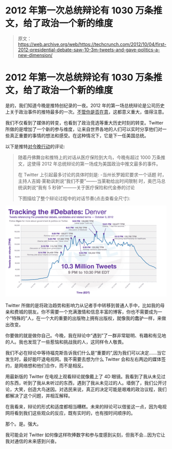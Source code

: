 # 2012 年第一次总统辩论有 1030 万条推文，给了政治一个新的维度

> 原文：<https://web.archive.org/web/https://techcrunch.com/2012/10/04/first-2012-presidential-debate-saw-10-3m-tweets-and-gave-politics-a-new-dimension/>

# 2012 年第一次总统辩论有 1030 万条推文，给了政治一个新的维度

是的，我们知道今晚是推特创纪录的一夜。2012 年的第一场总统辩论是公司历史上关于政治事件的推特最多的一次。[不管你是否在意](https://web.archive.org/web/20230404072702/https://techcrunch.com/2012/10/03/another-record-twitter-circle-jerk/)，这都意义重大，值得注意。

我们不仅看到了媒体的转变，也看到了政治竞选等重大历史时刻的转变。Twitter 所做的是增加了一个新的参与维度，让来自世界各地的人们可以实时分享他们对一些真正重要的事情的想法和感受。在这种情况下，它是下一任美国总统。

以下是推特[对今晚行动](https://web.archive.org/web/20230404072702/http://blog.twitter.com/2012/10/dispatch-from-denver-debate.html)的评论:

> 随着丹佛舞台和推特上的对话从医疗保险到大鸟，今晚有超过 1000 万条推文，这使得 2012 年总统辩论的第一场成为美国政治中推文最多的事件。
> 
> 在 Twitter 上引起最多讨论的具体时刻是:
> -当州长罗姆尼要求一个话题
> 时，主持人吉姆·莱勒讽刺说“我们不要”——-当莱勒给出时间限制
> 时，奥巴马总统讽刺说“我有 5 秒钟”———关于医疗保险和代金券的讨论
> 
> 下图描绘了整个辩论过程中的对话节奏(点击查看全尺寸):

[![](img/afa09067061700b728860fa059512b82.png "debate (1)")](https://web.archive.org/web/20230404072702/https://techcrunch.com/2012/10/04/first-2012-presidential-debate-saw-10-3m-tweets-and-gave-politics-a-new-dimension/debate-1-2/)

Twitter 所做的是将政治趋势和影响力从记者手中转移到普通人手中，比如我的母亲和费城的朋友。你不需要一个充满激情和信息丰富的博客，你也不需要成为一个“特殊的”人，在一个大的重要的出版物上拥有出版权，就像我的蠢驴一样，来做出改变。

你要做的就是做你自己。今晚，我在辩论中“遇到”了一群非常聪明、有趣和有见地的人。我也发现了一些惹恼和挑战我的人，这同样令人敬畏。

我们不必在辩论中等待福克斯告诉我们什么是“重要的”,因为我们可以决定……当它发生时，最好能吓退电视网。我不需要去想为什么 Twitter 会和左右两边的媒体签约，是网络想和他们合作，而不是相反。

用最新版的 Twitter 在电视上观看辩论就像戴上了 4D 眼镜。我看到了我从未见过的东西，听到了我从未听过的东西，遇到了我从未见过的人。墙倒了，我们公开讨论，大笑，创造大鸟迷因。对选民来说，真正的决定可能是艰难的政治议程，我们都解决了这个问题，并相互解释。

在我看来，辩论的形式和适度都相当糟糕。未来的辩论可以借鉴这一点，因为电视网将看到我们这些观众的反应，既有实时的，也有按时间顺序的。

那个。是。强大。

我可能会对 Twitter 如何像这样吹捧数字和参与度感到尖刻，但我不会…因为它让我对通信的未来感到兴奋。